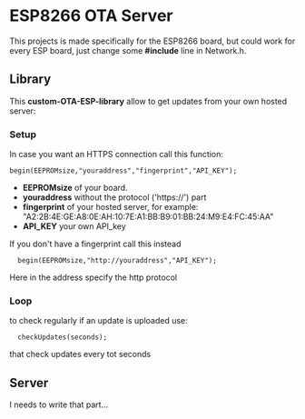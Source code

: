 # ESP8266 OTA Server
This projects is made specifically for the ESP8266 board, but could work for every ESP board, just change some **#include** line in Network.h.

## Library
This **custom-OTA-ESP-library** allow to get updates from your own hosted server:

### Setup
In case you want an HTTPS connection call this function:
```
begin(EEPROMsize,"youraddress","fingerprint","API_KEY");
```
+ **EEPROMsize** of your board.
+ **youraddress** without the protocol ('https://') part
+ **fingerprint** of your hosted server, for example: "A2:2B:4E:GE:A8:0E:AH:10:7E:A1:BB:B9:01:BB:24:M9:E4:FC:45:AA"
+ **API_KEY** your own API_key

If you don't have a fingerprint call this instead 
```
  begin(EEPROMsize,"http://youraddress","API_KEY");
```
Here in the address specify the http protocol

### Loop

to check regularly if an update is uploaded use:
```
  checkUpdates(seconds);
```
that check updates every tot seconds

## Server

I needs to write that part...
